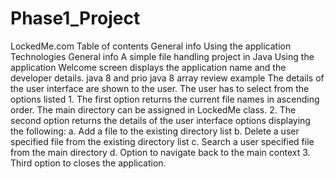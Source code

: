 # Phase1_Project
LockedMe.com   Table of contents  General info Using the application Technologies     General info A simple file handling project in Java  Using the application Welcome screen displays the application name and the developer details.  java 8 and prio java 8  array review example  The details of the user interface are shown to the user. The user has to select from the options listed  1. The first option returns the current file names in ascending order. The main directory can be assigned in LockedMe class.   2. The second option returns the details of the user interface options displaying the following:       a. Add a file to the existing directory list       b. Delete a user specified file from the existing directory list       c. Search a user specified file from the main directory       d. Option to navigate back to the main context  3. Third option to closes the application.
